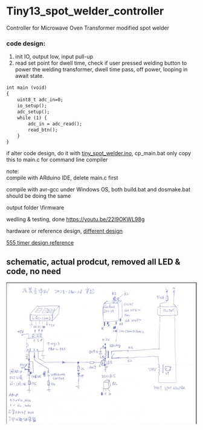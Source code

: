 # Tiny13_spot_welder_controller
Controller for Microwave Oven Transformer modified spot welder

### code design:  
1. init IO, output low, input pull-up  
2. read set point for dwell time, check if user pressed welding button to power the welding transformer, dwell time pass, off power, looping in await state.  

```
int main (void)
{
    uint8_t adc_in=0;
    io_setup();
    adc_setup();
    while (1) {
        adc_in = adc_read();
        read_btn();     
    }
}
```




if alter code design, do it with [tiny_spot_welder.ino](tiny_spot_welder.ino), cp_main.bat only copy this to main.c for command line compiler  



note:  
compile with ARduino IDE, delete main.c first  

compile with avr-gcc under Windows OS, both build.bat and dosmake.bat should be doing the same  

output folder \firmware   


wedling & testing, done
https://youtu.be/22l9OKWL98g  



hardware or reference design,
[different design](https://xiaolaba.wordpress.com/2020/10/23/polish-%e5%a4%a7%e9%99%b8%e7%b2%be%e8%89%af%e5%92%8c%e7%a7%91%e6%8a%80-%e5%be%ae%e9%9b%bb%e8%85%a6%e9%ab%98%e9%a0%bb%e7%b2%be%e5%af%86%e7%84%8a%e6%8e%a5%e6%a9%9f-%e9%9a%a8%e6%a9%9f%e8%b7%b3%e9%9b%bb/)  

[555 timer design reference](http://www.kerrywong.com/2017/06/18/dual-purpose-spot-welder-with-pulse-duration-control/)  


## schematic, actual prodcut, removed all LED & code, no need  
![schematic.JPG](schematic.JPG)  
